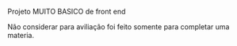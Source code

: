 Projeto MUITO BASICO de front end

Não considerar para aviliação foi feito somente para completar uma materia.
